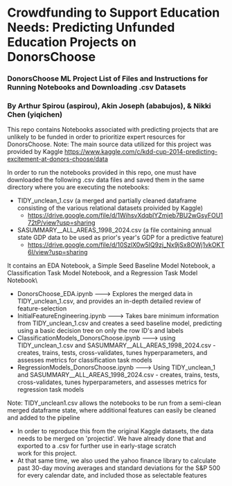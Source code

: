 # Crowdfunding to Support Education Needs: Predicting Unfunded Education Projects on DonorsChoose
### DonorsChoose ML Project List of Files and Instructions for Running Notebooks and Downloading .csv Datasets
### By Arthur Spirou (aspirou), Akin Joseph (ababujos), & Nikki Chen (yiqichen)
This repo contains Notebooks associated with predicting projects that are unlikely to be funded in order to prioritize expert resources for DonorsChoose.
Note: The main source data utilized for this project was provided by Kaggle https://www.kaggle.com/c/kdd-cup-2014-predicting-excitement-at-donors-choose/data

In order to run the notebooks provided in this repo, one must have downloaded the following .csv data files and saved them in the same directory where you are executing the notebooks:
  - TIDY_unclean_1.csv (a merged and partially cleaned dataframe consisting of the various relational datasets proivided by Kaggle)
      - https://drive.google.com/file/d/1WihsvXdqblYZmjeb7BU2wGsyFOU172tP/view?usp=sharing
  - SASUMMARY__ALL_AREAS_1998_2024.csv (a file containing annual state GDP data to be used as prior's year's GDP for a predictive feature)
      - https://drive.google.com/file/d/10SzlX0w5IQ9zj_Nx9jSx8OWj1vkOKT6I/view?usp=sharing

It contains an EDA Notebook, a Simple Seed Baseline Model Notebook, a Classification Task Model Notebook, and a Regression Task Model Notebook\
  - DonorsChoose_EDA.ipynb ---> Explores the merged data in TIDY_unclean_1.csv, and provides an in-depth detailed review of feature-selection
  - InitialFeatureEngineering.ipynb ---> Takes bare minimum information from TIDY_unclean_1.csv and creates a seed baseline model, predicting using a basic decision tree on only the row ID's and labels
  - ClassificationModels_DonorsChoose.ipynb ---> using TIDY_unclean_1.csv and SASUMMARY__ALL_AREAS_1998_2024.csv - creates, trains, tests, cross-validates, tunes hyperparameters, and assesses metrics 
    for classification task models
  - RegressionModels_DonorsChoose.ipynb ---> Using TIDY_unclean_1 and SASUMMARY__ALL_AREAS_1998_2024.csv - creates, trains, tests, cross-validates, tunes hyperparameters, and assesses metrics for 
    regression task models
   
Note: TIDY_unclean1.csv allows the notebooks to be run from a semi-clean merged dataframe state, where additional features can easily be cleaned and added to the pipeline
  - In order to reproduce this from the original Kaggle datasets, the data needs to be merged on 'projectid'. We have already done that and exported to a .csv for further use in early-stage scratch   
    work for this project.
  - At that same time, we also used the yahoo finance library to calculate past 30-day moving averages and standard deviations for the S&P 500 for every calendar date, and included those as selectable 
    features
